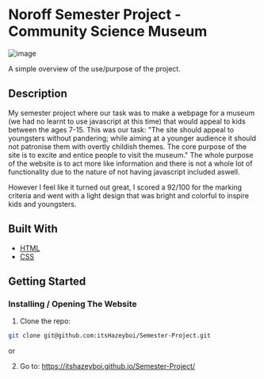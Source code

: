 # Noroff Semester Project - Community Science Museum  

![image](https://github.com/itsHazeyboi/Semester-Project/assets/117860981/d011bc46-32ae-452d-a4f0-c6e33c6b76a9)

A simple overview of the use/purpose of the project.

## Description

My semester project where our task was to make a webpage for a museum (we had no learnt to use javascript at this time) that would appeal to kids between the ages 7-15.
This was our task: "The site should appeal to youngsters without pandering; while aiming at a younger audience it should not patronise them with overtly childish themes. The core purpose of the site is to excite and entice people to visit the museum."
The whole purpose of the website is to act more like information and there is not a whole lot of functionality due to the nature of not having javascript included aswell. 

However I feel like it turned out great, I scored a 92/100 for the marking criteria and went with a light design that was bright and colorful to inspire kids and youngsters. 

## Built With


- [HTML](https://html.com/)
- [CSS](https://developer.mozilla.org/en-US/docs/Web/CSS)

## Getting Started

### Installing / Opening The Website


1. Clone the repo:

```bash
git clone git@github.com:itsHazeyboi/Semester-Project.git
```

or 

2. Go to: https://itshazeyboi.github.io/Semester-Project/

